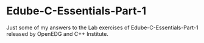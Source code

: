 # Edube-C-Essentials-Part-1
Just some of my answers to the Lab exercises of Edube-C-Essentials-Part-1 released by OpenEDG and C++ Institute. 
